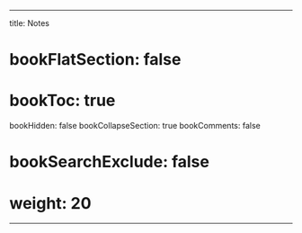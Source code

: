 ---

title: Notes

# bookFlatSection: false

# bookToc: true

bookHidden: false
bookCollapseSection: true
bookComments: false

# bookSearchExclude: false

# weight: 20

---